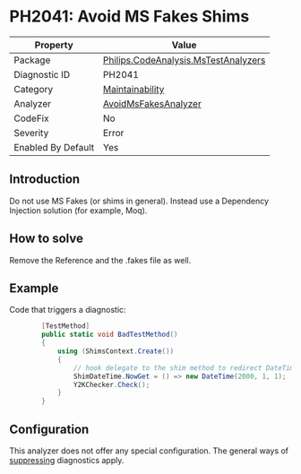 # PH2041: Avoid MS Fakes Shims

| Property | Value  |
|--|--|
| Package | [Philips.CodeAnalysis.MsTestAnalyzers](https://www.nuget.org/packages/Philips.CodeAnalysis.MsTestAnalyzers) |
| Diagnostic ID | PH2041 |
| Category  | [Maintainability](../Maintainability.md) |
| Analyzer | [AvoidMsFakesAnalyzer](https://github.com/philips-software/roslyn-analyzers/blob/master/Philips.CodeAnalysis.MsTestAnalyzers/AvoidMsFakesAnalyzer.cs)
| CodeFix  | No |
| Severity | Error |
| Enabled By Default | Yes |

## Introduction

Do not use MS Fakes (or shims in general). Instead use a Dependency Injection solution (for example, Moq).

## How to solve

Remove the Reference and the .fakes file as well.

## Example

Code that triggers a diagnostic:
``` cs
        [TestMethod]
        public static void BadTestMethod()
        {
            using (ShimsContext.Create())
            {
                // hook delegate to the shim method to redirect DateTime.Now to return January 1st of 2000
                ShimDateTime.NowGet = () => new DateTime(2000, 1, 1);
                Y2KChecker.Check();
            }
        }
```

## Configuration

This analyzer does not offer any special configuration. The general ways of [suppressing](https://learn.microsoft.com/en-us/dotnet/fundamentals/code-analysis/suppress-warnings) diagnostics apply.
